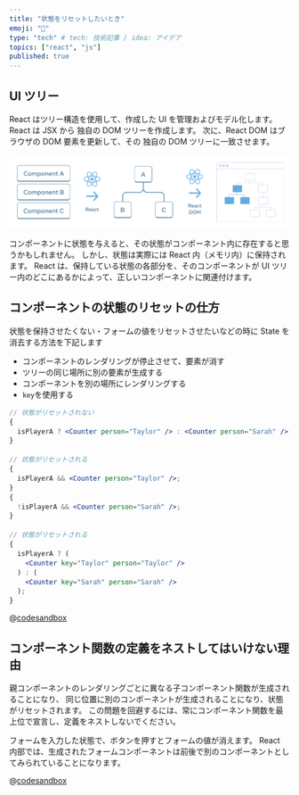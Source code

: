```yaml
---
title: "状態をリセットしたいとき"
emoji: "🍣"
type: "tech" # tech: 技術記事 / idea: アイデア
topics: ["react", "js"]
published: true
---
```


## UI ツリー

React はツリー構造を使用して、作成した UI を管理およびモデル化します。
React は JSX から 独自の DOM ツリーを作成します。
次に、React DOM はブラウザの DOM 要素を更新して、その 独自の DOM ツリーに一致させます。

![](/images/2023-03-12%2016.08.20.png)

コンポーネントに状態を与えると、その状態がコンポーネント内に存在すると思うかもしれません。
しかし、状態は実際には React 内（メモリ内）に保持されます。
React は、保持している状態の各部分を、そのコンポーネントが UI ツリー内のどこにあるかによって、正しいコンポーネントに関連付けます。

## コンポーネントの状態のリセットの仕方

状態を保持させたくない・フォームの値をリセットさせたいなどの時に State を消去する方法を下記します

- コンポーネントのレンダリングが停止させて、要素が消す
- ツリーの同じ場所に別の要素が生成する
- コンポーネントを別の場所にレンダリングする
- `key`を使用する

```jsx
// 状態がリセットされない
{
  isPlayerA ? <Counter person="Taylor" /> : <Counter person="Sarah" />;
}

// 状態がリセットされる
{
  isPlayerA && <Counter person="Taylor" />;
}
{
  !isPlayerA && <Counter person="Sarah" />;
}

// 状態がリセットされる
{
  isPlayerA ? (
    <Counter key="Taylor" person="Taylor" />
  ) : (
    <Counter key="Sarah" person="Sarah" />
  );
}
```

@[codesandbox](https://codesandbox.io/embed/affectionate-pine-hp1vxq?fontsize=14&hidenavigation=1&theme=dark)

## コンポーネント関数の定義をネストしてはいけない理由

親コンポーネントのレンダリングごとに異なる子コンポーネント関数が生成されることになり、
同じ位置に別のコンポーネントが生成されることになり、状態がリセットされます。
この問題を回避するには、常にコンポーネント関数を最上位で宣言し、定義をネストしないでください。

フォームを入力した状態で、ボタンを押すとフォームの値が消えます。
React 内部では、生成されたフォームコンポーネントは前後で別のコンポーネントとしてみられていることになります。

@[codesandbox](https://codesandbox.io/embed/sharp-nash-48dzyh?fontsize=14&hidenavigation=1&theme=dark)
